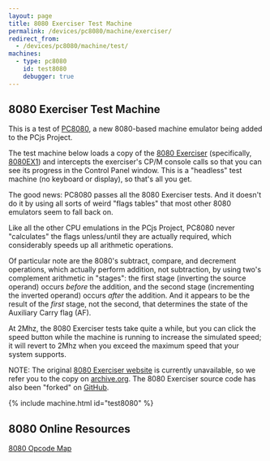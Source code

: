 ```yaml
---
layout: page
title: 8080 Exerciser Test Machine
permalink: /devices/pc8080/machine/exerciser/
redirect_from:
  - /devices/pc8080/machine/test/
machines:
  - type: pc8080
    id: test8080
    debugger: true
---
```


8080 Exerciser Test Machine
---

This is a test of [PC8080](/modules/pc8080/), a new 8080-based machine emulator being added to the
PCjs Project.

The test machine below loads a copy of the
[8080 Exerciser](https://web.archive.org/web/20151006085348/http://www.idb.me.uk/sunhillow/8080.html)
(specifically, [8080EX1](/devices/pc8080/rom/test/8080EX1.MAC)) and intercepts the exerciser's CP/M console
calls so that you can see its progress in the Control Panel window.  This is a "headless" test machine
(no keyboard or display), so that's all you get.

The good news: PC8080 passes all the 8080 Exerciser tests.  And it doesn't do it by using all sorts of weird
"flags tables" that most other 8080 emulators seem to fall back on.

Like all the other CPU emulations in the PCjs Project, PC8080 never "calculates" the flags unless/until they are
actually required, which considerably speeds up all arithmetic operations.

Of particular note are the 8080's subtract, compare, and decrement operations, which actually perform addition,
not subtraction, by using two's complement arithmetic in "stages": the first stage (inverting the source operand)
occurs *before* the addition, and the second stage (incrementing the inverted operand) occurs *after* the addition.
And it appears to be the result of the *first* stage, not the second, that determines the state of the Auxiliary
Carry flag (AF).

At 2Mhz, the 8080 Exerciser tests take quite a while, but you can click the speed button while the machine is running
to increase the simulated speed; it will revert to 2Mhz when you exceed the maximum speed that your system supports.

NOTE: The original [8080 Exerciser website](http://www.idb.me.uk/sunhillow/8080.html) is currently unavailable,
so we refer you to the copy on
[archive.org](https://web.archive.org/web/20151006085348/http://www.idb.me.uk/sunhillow/8080.html).
The 8080 Exerciser source code has also been "forked" on [GitHub](https://github.com/begoon/8080ex1).

{% include machine.html id="test8080" %}

8080 Online Resources
---

[8080 Opcode Map](http://pastraiser.com/cpu/i8080/i8080_opcodes.html)
